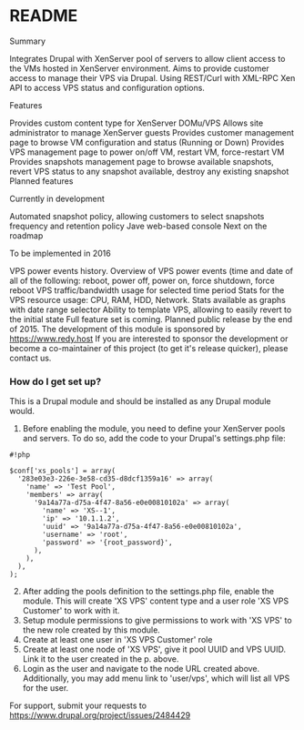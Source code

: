 # README #

Summary

Integrates Drupal with XenServer pool of servers to allow client access to the VMs hosted in XenServer environment.
Aims to provide customer access to manage their VPS via Drupal.
Using REST/Curl with XML-RPC Xen API to access VPS status and configuration options.

Features

Provides custom content type for XenServer DOMu/VPS
Allows site administrator to manage XenServer guests
Provides customer management page to browse VM configuration and status (Running or Down)
Provides VPS management page to power on/off VM, restart VM, force-restart VM
Provides snapshots management page to browse available snapshots, revert VPS status to any snapshot available, destroy any existing snapshot
Planned features

Currently in development

Automated snapshot policy, allowing customers to select snapshots frequency and retention policy
Jave web-based console
Next on the roadmap

To be implemented in 2016

VPS power events history. Overview of VPS power events (time and date of all of the following: reboot, power off, power on, force shutdown, force reboot
VPS traffic/bandwidth usage for selected time period
Stats for the VPS resource usage: CPU, RAM, HDD, Network. Stats available as graphs with date range selector
Ability to template VPS, allowing to easily revert to the initial state
Full feature set is coming. Planned public release by the end of 2015.
The development of this module is sponsored by https://www.redy.host If you are interested to sponsor the development or become a co-maintainer of this project (to get it's release quicker), please contact us.

### How do I get set up? ###

This is a Drupal module and should be installed as any Drupal module would.
1. Before enabling the module, you need to define your XenServer pools and servers. To do so, add the code to your Drupal's settings.php file:

```
#!php

$conf['xs_pools'] = array(
  '283e03e3-226e-3e58-cd35-d8dcf1359a16' => array(
    'name' => 'Test Pool',
    'members' => array(
      '9a14a77a-d75a-4f47-8a56-e0e00810102a' => array(
        'name' => 'XS--1',
        'ip' => '10.1.1.2',
        'uuid' => '9a14a77a-d75a-4f47-8a56-e0e00810102a',
        'username' => 'root',
        'password' => '{root_password}',
      ),
    ),
  ),
);
```
2. After adding the pools definition to the settings.php file, enable the module. This will create 'XS VPS' content type and a user role 'XS VPS Customer' to work with it. 
3. Setup module permissions to give permissions to work with 'XS VPS' to the new role created by this module.
4. Create at least one user in 'XS VPS Customer' role
5. Create at least one node of 'XS VPS', give it pool UUID and VPS UUID. Link it to the user created in the p. above.
6. Login as the user and navigate to the node URL created above. Additionally, you may add menu link to 'user/vps', which will list all VPS for the user.

For support, submit your requests to https://www.drupal.org/project/issues/2484429